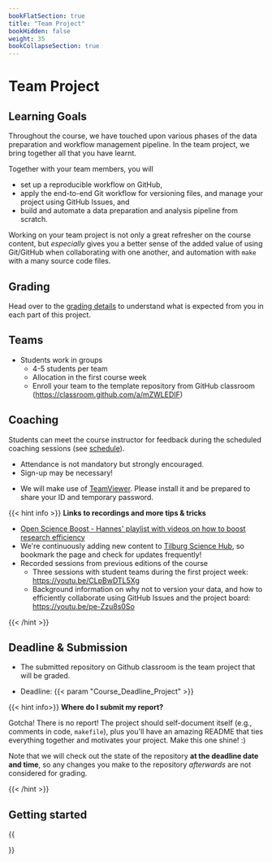 ```yaml
---
bookFlatSection: true
title: "Team Project"
bookHidden: false
weight: 35
bookCollapseSection: true
---
```



# Team Project

## Learning Goals

Throughout the course, we have touched upon various phases of the data preparation and workflow management pipeline. In the team project, we bring together all that you have learnt.

Together with your team members, you will
- set up a reproducible workflow on GitHub,
- apply the end-to-end Git workflow for versioning files, and manage your project using GitHub Issues, and
- build and automate a data preparation and analysis pipeline from scratch.

Working on your team project is not only a great refresher on the course content, but *especially* gives you a better sense of the added value of using Git/GitHub when collaborating with one another, and automation with `make` with a many source code files.

<!--
## Deliverables

The deliverable of the team project is an *end-to-end, fully automized workflow*:
- it should download the (raw) data directly from its source,
- explore the raw data files with RMarkdown documents rendered as PDF or HTML files,
- transform and reshape the data into the right format, and
- address a research question and/or business problem using some of the building blocks (e.g., regression, apps, "deployment").

Check out [the detailed grading guidelines here](grading_details.md).
-->

## Grading

Head over to the [grading details](grading) to understand what is expected from you in each part of this project.

## Teams

- Students work in groups
  - 4-5 students per team
  - Allocation in the first course week
  - Enroll your team to the template repository from GitHub classroom (https://classroom.github.com/a/mZWLEDIF)
<!--
- Three types of teams
  - __(1) Regular teams__ (by default) work with data from [AirBnB](airbnb.md)
  - __(2) Students that are taking ["Online Data Collection and Management" (oDCM)](https://odcm.hannesdatta.com)__ can use the collected raw data from that course.
      - The submission (one for each course) consist of
          - your data collection, the raw data, and its documentation (focus of oDCM), and
          - the entire project pipeline (focus of dPrep, consisting of data exploration, data preparation, automation and deployment).
      - Start your workflow from the data package template.
      - Make sure that you have collected (at least) some raw data by week 5/6 in oDCM, so that you can start your team project here in dPrep.
  - __(3) (External) PhD and research master students__ auditing this course can work on their own research projects.
-->

## Coaching

Students can meet the course instructor for feedback during the scheduled coaching sessions (see [schedule](/docs/modules)).

- Attendance is not mandatory but strongly encouraged.
- Sign-up may be necessary!
<!--- The meetings will be recorded, and shared with other students.-->
- We will make use of [TeamViewer](https://tilburgsciencehub.com/get/teamviewer). Please install it and be prepared to share your ID and temporary password.

{{< hint info >}}
__Links to recordings and more tips & tricks__

- [Open Science Boost - Hannes' playlist with videos on how to boost research efficiency](https://www.youtube.com/playlist?list=PLdDbyJQwReWgG0JCkRFmg4o-Wo8WvSB4r)
- We're continuously adding new content to [Tilburg Science Hub](https://tilburgsciencehub.com), so bookmark the page and check for updates frequently!
- Recorded sessions from previous editions of the course
  - Three sessions with student teams during the first project week: https://youtu.be/CLpBwDTL5Xg
  - Background information on why not to version your data, and how to efficiently collaborate using GitHub Issues and the project board: https://youtu.be/pe-Zzu8s0So

{{< /hint >}}


## Deadline & Submission
- The submitted repository on Github classroom is the team project that will be graded.

- Deadline: {{< param "Course_Deadline_Project" >}}
<!--Originally 26 March 2021, 6pm; extended to 2 April 2021, 6pm.-->


{{< hint info>}}
__Where do I submit my report?__

Gotcha! There is no report! The project should self-document itself (e.g., comments in code, `makefile`), plus you'll have an amazing README that ties everything together and motivates your project. Make this one shine! :)

Note that we will check out the state of the repository __at the deadline date and time__, so any changes you make to the repository *afterwards* are not considered for grading.

{{< /hint >}}

## Getting started

{{<section>}}


<!--
You can sign up for optional team meetings with the course instructor in weeks 6-8 to gather feedback on your project. Details on how to register for a time slot will be provided to you at a later stage.
-->
